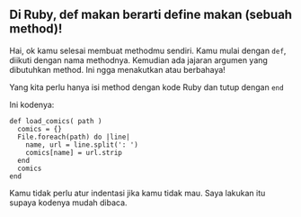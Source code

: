 ## Di Ruby, def makan berarti define makan (sebuah method)!

Hai, ok kamu selesai membuat methodmu sendiri. Kamu mulai dengan `def`, diikuti dengan nama methodnya. Kemudian ada jajaran argumen yang dibutuhkan method. Ini ngga menakutkan atau berbahaya!

Yang kita perlu hanya isi method dengan kode Ruby dan tutup dengan `end`

Ini kodenya:

```
def load_comics( path )
  comics = {}
  File.foreach(path) do |line|
    name, url = line.split(': ')
    comics[name] = url.strip
  end
  comics
end
```

Kamu tidak perlu atur indentasi jika kamu tidak mau. Saya lakukan itu supaya kodenya mudah dibaca.
